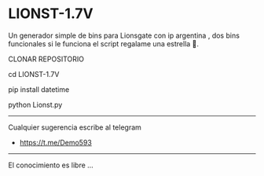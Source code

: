 # LIONST-1.7V
Un generador simple de bins para Lionsgate con ip argentina , dos bins funcionales si le funciona el script regalame una estrella 🌟.

CLONAR REPOSITORIO

cd LIONST-1.7V

pip install datetime

python Lionst.py

*****

Cualquier sugerencia escribe al telegram

- https://t.me/Demo593

*****

El conocimiento es libre ...
